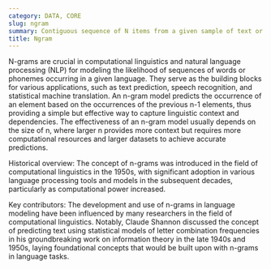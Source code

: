 ```yaml
---
category: DATA, CORE
slug: ngram
summary: Contiguous sequence of N items from a given sample of text or speech.
title: Ngram
---
```


N-grams are crucial in computational linguistics and natural language processing (NLP) for modeling the likelihood of sequences of words or phonemes occurring in a given language. They serve as the building blocks for various applications, such as text prediction, speech recognition, and statistical machine translation. An n-gram model predicts the occurrence of an element based on the occurrences of the previous n-1 elements, thus providing a simple but effective way to capture linguistic context and dependencies. The effectiveness of an n-gram model usually depends on the size of n, where larger n provides more context but requires more computational resources and larger datasets to achieve accurate predictions.

Historical overview: The concept of n-grams was introduced in the field of computational linguistics in the 1950s, with significant adoption in various language processing tools and models in the subsequent decades, particularly as computational power increased.

Key contributors: The development and use of n-grams in language modeling have been influenced by many researchers in the field of computational linguistics. Notably, Claude Shannon discussed the concept of predicting text using statistical models of letter combination frequencies in his groundbreaking work on information theory in the late 1940s and 1950s, laying foundational concepts that would be built upon with n-grams in language tasks.